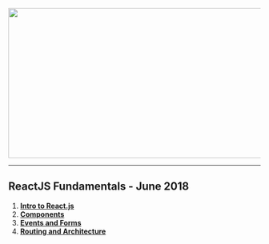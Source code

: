 <a href="#"><img src="https://i.imgur.com/rI9uYti.png" width="1000" height="300"></img></a>

---
## <b>ReactJS Fundamentals - June 2018</b>
1. [**Intro to React.js**](https://github.com/IvayloIV/ReactJS/tree/master/ReactJS-Fundamentals-June-2018/Intro_to_Reactjs)
2. [**Components**](https://github.com/IvayloIV/ReactJS/tree/master/ReactJS-Fundamentals-June-2018/Components)
3. [**Events and Forms**](https://github.com/IvayloIV/ReactJS/tree/master/ReactJS-Fundamentals-June-2018/Events_and_Forms)
4. [**Routing and Architecture**](https://github.com/IvayloIV/ReactJS/tree/master/ReactJS-Fundamentals-June-2018/Routing_and_Architecture)
